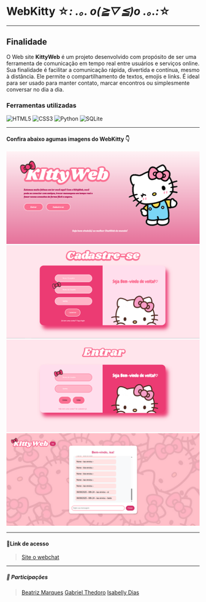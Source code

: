 # WebKitty ☆*: .｡. o(≧▽≦)o .｡.:*☆
---
## Finalidade
O Web site **KittyWeb** é um projeto desenvolvido com propósito de ser uma ferramenta de comunicação em tempo real entre usuários e serviços online. Sua finalidade é facilitar a comunicação rápida, divertida e contínua, mesmo à distância. Ele permite o compartilhamento de textos, emojis e links. É ideal para ser usado para manter contato, marcar encontros ou simplesmente conversar no dia a dia. 

### Ferramentas utilizadas 
<p align="left"> <img src="https://cdn.jsdelivr.net/gh/devicons/devicon/icons/html5/html5-original.svg" alt="HTML5" width="40" height="40"/>
<img src="https://cdn.jsdelivr.net/gh/devicons/devicon/icons/css3/css3-original.svg" alt="CSS3" width="40" height="40"/> 
<img src="https://cdn.jsdelivr.net/gh/devicons/devicon/icons/python/python-original.svg" alt="Python" width="40" height="40"/>
<img src="https://cdn.jsdelivr.net/gh/devicons/devicon/icons/sqlite/sqlite-original.svg" alt="SQLite" width="40" height="40"/>

---

#### Confira abaixo agumas imagens do WebKitty 👇
![print inicio](/static/prints/index.png)
![print cadastro](/static/prints/cadastro.png)
![print entrar](/static/prints/entrar.png)
![print chat](/static/prints/chat.png)

---
#### 🔗Link de acesso
>[Site o webchat](https://chat-web-kitty.onrender.com)

---
##### 🤝 Participações 
>[Beatriz Marques](https://github.com/biaamarquess)
>[Gabriel Thedoro](https://github.com/theodoro2115)
>[Isabelly Dias](https://github.com/IDBaptista)


